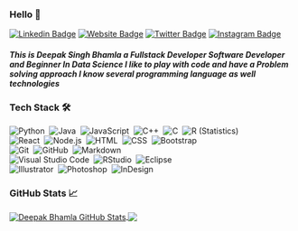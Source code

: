 ### Hello 👋
[![Linkedin Badge](https://img.shields.io/badge/-LinkedIn-757575?style=flat-square&logo=Linkedin&logoColor=white)](https://linkedin.com/in/deepakbhamla)
[![Website Badge](https://img.shields.io/badge/Website-757575?style=flat-square&logo=google-chrome&logoColor=white)](https://deepakbhamla.github.io/)
[![Twitter Badge](https://img.shields.io/badge/-Twitter-757575?style=flat-square&logo=Twitter&logoColor=white)](https://twitter.com/deepakbhamla)
[![Instagram Badge](https://img.shields.io/badge/-Instagram-757575?style=flat-square&logo=Instagram&logoColor=white)](https://instagram.com/deepak_bhamla/)

##### This is Deepak Singh Bhamla a Fullstack Developer Software Developer and Beginner In Data Science I like to play with code and have a Problem solving approach I know several programming language as well technologies

### Tech Stack 🛠 &nbsp;

![Python](https://img.shields.io/badge/-Python-757575?style=flat&logo=pythonlogoColor=ffffff)&nbsp;
![Java](https://img.shields.io/badge/-Java-757575?style=flat&logo=Java&logoColor=ffffff)&nbsp;
![JavaScript](https://img.shields.io/badge/-JavaScript-333333?style=flat&logo=javascript)&nbsp;
![C++](https://img.shields.io/badge/-C++-333333?style=flat&logo=C%2B%2B&logoColor=00599C)&nbsp;
![C](https://img.shields.io/badge/-C-333333?style=flat&logo=C&logoColor=A8B9CC)&nbsp;
![R (Statistics)](https://img.shields.io/badge/-R-333333?style=flat&logo=R&logoColor=276DC3)\
![React](https://img.shields.io/badge/-React-333333?style=flat&logo=react)&nbsp;
![Node.js](https://img.shields.io/badge/-Node.js-333333?style=flat&logo=node.js)&nbsp;
![HTML](https://img.shields.io/badge/-HTML-333333?style=flat&logo=HTML5)&nbsp;
![CSS](https://img.shields.io/badge/-CSS-333333?style=flat&logo=CSS3&logoColor=1572B6)&nbsp;
![Bootstrap](https://img.shields.io/badge/-Bootstrap-333333?style=flat&logo=bootstrap&logoColor=563D7C)\
![Git](https://img.shields.io/badge/-Git-333333?style=flat&logo=git)&nbsp;
![GitHub](https://img.shields.io/badge/-GitHub-333333?style=flat&logo=github)&nbsp;
![Markdown](https://img.shields.io/badge/-Markdown-333333?style=flat&logo=markdown)\
![Visual Studio Code](https://img.shields.io/badge/-Visual%20Studio%20Code-333333?style=flat&logo=visual-studio-code&logoColor=007ACC)&nbsp;
![RStudio](https://img.shields.io/badge/-RStudio-333333?style=flat&logo=rstudio)&nbsp;
![Eclipse](https://img.shields.io/badge/-Eclipse-333333?style=flat&logo=eclipse-ide&logoColor=2C2255)\
![Illustrator](https://img.shields.io/badge/-Illustrator-333333?style=flat&logo=adobe-illustrator)&nbsp;
![Photoshop](https://img.shields.io/badge/-Photoshop-333333?style=flat&logo=adobe-photoshop)&nbsp;
![InDesign](https://img.shields.io/badge/-InDesign-333333?style=flat&logo=adobe-indesign)



###  GitHub Stats &#x1f4c8;

<a href="https://github.com/deepakbhamla/deepakbhamla">
  <img align="center" src="https://github-readme-stats.vercel.app/api?username=deepakbhamla&show_icons=true&line_height=27&count_private=true&title_color=757575&text_color=c9cacc&icon_color=757575&bg_color=ffffff" alt="Deepak Bhamla GitHub Stats" />
</a>


<a href="https://github.com/deepakbhamla/deepakbhamla">
  <img align="center" src="https://github-readme-stats.vercel.app/api/top-langs/?username=deepakbhamla&hide=java,html&title_color=757575&text_color=c9cacc&icon_color=757575&bg_color=ffffff" />
</a>





